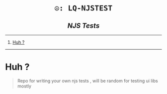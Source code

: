 <h1 align="center"><code> ☮️: LQ-NJSTEST </code></h1>
<h2 align="center"><i> NJS Tests </i></h2>

----
1. [Huh ?](#huh-)

----

# Huh ?

> Repo for writing your own njs tests , will be random for testing ui libs mostly 
